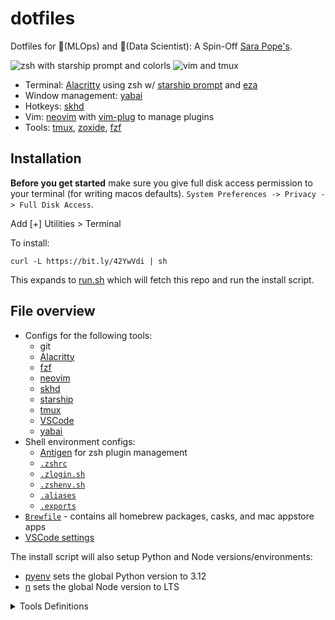 # dotfiles

Dotfiles for 🦀(MLOps) and 🐲(Data Scientist): A Spin-Off [Sara Pope's](https://github.com/gretzky/dotfiles).

![zsh with starship prompt and colorls](https://user-images.githubusercontent.com/15176096/71632895-ff0d0980-2bde-11ea-966f-65e5d564361f.png)
![vim and tmux](https://user-images.githubusercontent.com/15176096/71633424-2f09dc00-2be2-11ea-9c15-a4f492b7ea68.png)

-   Terminal: [Alacritty](https://github.com/jwilm/alacritty) using zsh w/ [starship prompt](https://starship.rs/) and [eza](https://github.com/eza-community/eza)
-   Window management: [yabai](https://github.com/koekeishiya/yabai)
-   Hotkeys: [skhd](https://github.com/koekeishiya/skhd)
-   Vim: [neovim](https://neovim.io/) with [vim-plug](https://github.com/junegunn/vim-plug) to manage plugins
-   Tools: [tmux](https://github.com/tmux/tmux), [zoxide](https://github.com/ajeetdsouza/zoxide), [fzf](https://github.com/junegunn/fzf)

## Installation

**Before you get started** make sure you give full disk access permission to your terminal (for writing macos defaults). `System Preferences -> Privacy -> Full Disk Access`.

Add [+] Utilities > Terminal


To install:

`curl -L https://bit.ly/42YwVdi | sh`

This expands to [run.sh](https://github.com/proteusiq/dotfiles/blob/master/run.sh) which will fetch this repo and run the install script.

## File overview

-   Configs for the following tools:
    -   git
    -   [Alacritty](./alacritty)
    -   [fzf](./fzf)
    -   [neovim](./nvim)
    -   [skhd](./skhd)
    -   [starship](./starship)
    -   [tmux](./tmux)
    -   [VSCode](./vscode)
    -   [yabai](./yabai)
-   Shell environment configs:
    -   [Antigen](https://github.com/zsh-users/antigen) for zsh plugin management
    -   [`.zshrc`](./zsh/.zshrc)
    -   [`.zlogin.sh`](./zsh/.zlogin.sh)
    -   [`.zshenv.sh`](./zsh/.zshenv.sh)
    -   [`.aliases`](./zsh/.aliases)
    -   [`.exports`](./zsh/.exports)
-   [`Brewfile`](./Brewfile) - contains all homebrew packages, casks, and mac appstore apps
-   [VSCode settings](./vscode/settings.json)

The install script will also setup Python and Node versions/environments:

-   [pyenv](https://github.com/pyenv/pyenv) sets the global Python version to 3.12
-   [n](https://github.com/tj/n) sets the global Node version to LTS

<details><summary>Tools Definitions</summary>
# Command Line Tools
# Utilities and tools to enhance the command line interface experience
brew "ack" # A tool like grep, optimized for programmers
brew "applesimutils" # Apple Simulator Utilities
brew "azure-cli" # Microsoft Azure Command Line Interface
brew "bat" # A cat clone with syntax highlighting and Git integration
brew "bpytop" # Resource monitor that shows usage and stats
brew "binutils" # GNU binary tools for native development
brew "chruby" # Changes the current Ruby
brew "coreutils" # GNU File, Shell, and Text utilities
brew "diffutils" # File comparison utilities
brew "direnv" # Environment switcher for the shell
brew "eza" # Command line utility (placeholder, as not a standard tool)
brew "ffmpeg" # A complete, cross-platform solution to record, convert and stream audio and video
brew "findutils" # GNU `find`, `locate`, `updatedb`, and `xargs` commands
brew "fzf" # Command-line fuzzy finder
brew "gawk" # GNU awk utility
brew "git" # Distributed revision control system
brew "gnu-sed" # GNU implementation of the famous stream editor
brew "gnu-tar" # GNU version of the tar archiving utility
brew "gnu-time" # GNU implementation of the time utility
brew "gnu-which" # GNU implementation of the 'which' utility to find path of executables
brew "gnupg" # GNU Pretty Good Privacy (PGP) package
brew "go" # The Go programming language
brew "grep" # GNU grep, egrep and fgrep
brew "gzip" # GNU compression utility
brew "hyperfine" # A command-line benchmarking tool
brew "jq" # Lightweight and flexible command-line JSON processor
brew "moreutils" # Collection of tools that nobody wrote when UNIX was young
brew "ncdu" # NCurses Disk Usage
brew "neovim" # Ambitious Vim-fork focused on extensibility and agility
brew "node" # Platform built on Chrome's JavaScript runtime for easily building fast, scalable network applications
brew "ollama" # Running Large Language Models offline
brew "pixi" # Fast than mamba: Drop in replacer of Pyenv + Poetry
brew "poetry" # Python package management and dependency resolution
brew "python" # Interpreted, interactive, object-oriented programming language
brew "pyenv" # Python version management
brew "rename" # Perl-powered file rename script with many helpful built-ins
brew "rsync" # Utility that provides fast incremental file transfer
brew "rust" # Safe, concurrent, practical language
brew "screen" # GNU screen, terminal multiplexer
brew "starship" # Cross-shell prompt for astronauts
brew "stow" # Manage installation of multiple softwares in the same directory structure
brew "terraform" # Tool for building, changing, and versioning infrastructure safely and efficiently
brew "tmux" # Terminal multiplexer
brew "tree" # Display directories as trees (with optional color/HTML output)
brew "vim" # Highly configurable text editor built to enable efficient text editing
brew "watchman" # Watch files and take action when they change
brew "wget" # Internet file retriever
brew "yarn" # JavaScript package manager
brew "zlib" # General-purpose lossless data-compression library
brew "zplug" # A next-generation plugin manager for zsh
brew "zsh" # UNIX shell (command interpreter)
brew "zoxide" # A faster way to navigate your filesystem

# Custom Taps (Specialized tools)
brew "koekeishiya/formulae/skhd" # Simple hotkey daemon for macOS
brew "koekeishiya/formulae/yabai" # A tiling window manager for macOS

# GUI Applications (Casks)
# Various applications installed through Homebrew Cask
cask "1password" # Password manager
cask "airpass" # Defeat time-restricted WiFi networks
cask "alacritty" # GPU-accelerated terminal emulator
cask "alfred" # Productivity application for macOS
cask "docker" # Platform to develop, ship, and run applications
cask "dozer" # Hide status bar icons to give your
<details>

### Customization

####  Git
- Be sure to update the user name/email values in the global [gitconfig](./git/.gitconfig)
#### Color Schemes

- Alacritty color scheme is [Snazzy](https://github.com/sindresorhus/terminal-snazzy)
- VSCode/Vim color scheme is [Ayu](https://github.com/dempfi/ayu)

### After Connect and Sync
Configure SSH [Configure](https://docs.github.com/en/authentication/connecting-to-github-with-ssh/generating-a-new-ssh-key-and-adding-it-to-the-ssh-agent) + [Setup](https://docs.github.com/en/authentication/connecting-to-github-with-ssh/adding-a-new-ssh-key-to-your-github-account)

Change dotfile remote url to use ssh: 
`git remote set-url origin git@github.com:Proteusiq/dotfiles.git`

# TODO
Add wirefuard

## Acknowledgements

-   [Sara Pope's](https://github.com/gretzky/dotfiles)
